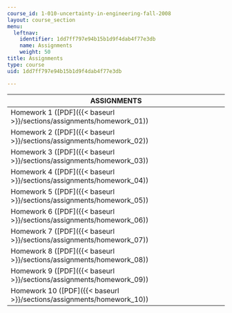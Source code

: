 ```yaml
---
course_id: 1-010-uncertainty-in-engineering-fall-2008
layout: course_section
menu:
  leftnav:
    identifier: 1dd7ff797e94b15b1d9f4dab4f77e3db
    name: Assignments
    weight: 50
title: Assignments
type: course
uid: 1dd7ff797e94b15b1d9f4dab4f77e3db

---
```


| ASSIGNMENTS |
| --- |
| Homework 1 ([PDF]({{< baseurl >}}/sections/assignments/homework_01)) |
| Homework 2 ([PDF]({{< baseurl >}}/sections/assignments/homework_02)) |
| Homework 3 ([PDF]({{< baseurl >}}/sections/assignments/homework_03)) |
| Homework 4 ([PDF]({{< baseurl >}}/sections/assignments/homework_04)) |
| Homework 5 ([PDF]({{< baseurl >}}/sections/assignments/homework_05)) |
| Homework 6 ([PDF]({{< baseurl >}}/sections/assignments/homework_06)) |
| Homework 7 ([PDF]({{< baseurl >}}/sections/assignments/homework_07)) |
| Homework 8 ([PDF]({{< baseurl >}}/sections/assignments/homework_08)) |
| Homework 9 ([PDF]({{< baseurl >}}/sections/assignments/homework_09)) |
| Homework 10 ([PDF]({{< baseurl >}}/sections/assignments/homework_10))
